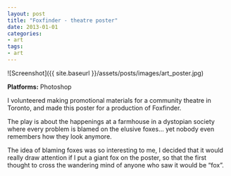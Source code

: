 ```yaml
---
layout: post
title: "Foxfinder - theatre poster"
date: 2013-01-01
categories:
- art
tags:
- art
---
```


![Screenshot]({{ site.baseurl }}/assets/posts/images/art_poster.jpg)

**Platforms:** Photoshop  

I volunteered making promotional materials for a community theatre in Toronto, and made this poster for a production of Foxfinder.

<!-- more -->

The play is about the happenings at a farmhouse in a dystopian society where every problem is blamed on the elusive foxes… yet nobody even remembers how they look anymore. 

The idea of blaming foxes was so interesting to me, I decided that it would really draw attention if I put a giant fox on the poster, so that the first thought to cross the wandering mind of anyone who saw it would be “fox”. 